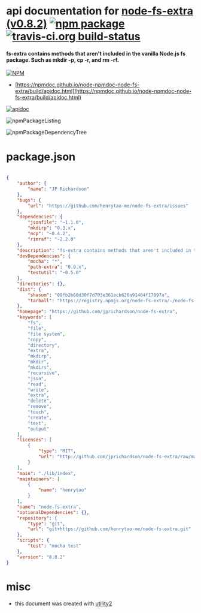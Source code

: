 # api documentation for  [node-fs-extra (v0.8.2)](https://github.com/jprichardson/node-fs-extra)  [![npm package](https://img.shields.io/npm/v/npmdoc-node-fs-extra.svg?style=flat-square)](https://www.npmjs.org/package/npmdoc-node-fs-extra) [![travis-ci.org build-status](https://api.travis-ci.org/npmdoc/node-npmdoc-node-fs-extra.svg)](https://travis-ci.org/npmdoc/node-npmdoc-node-fs-extra)
#### fs-extra contains methods that aren't included in the vanilla Node.js fs package. Such as mkdir -p, cp -r, and rm -rf.

[![NPM](https://nodei.co/npm/node-fs-extra.png?downloads=true&downloadRank=true&stars=true)](https://www.npmjs.com/package/node-fs-extra)

- [https://npmdoc.github.io/node-npmdoc-node-fs-extra/build/apidoc.html](https://npmdoc.github.io/node-npmdoc-node-fs-extra/build/apidoc.html)

[![apidoc](https://npmdoc.github.io/node-npmdoc-node-fs-extra/build/screenCapture.buildCi.browser.%252Ftmp%252Fbuild%252Fapidoc.html.png)](https://npmdoc.github.io/node-npmdoc-node-fs-extra/build/apidoc.html)

![npmPackageListing](https://npmdoc.github.io/node-npmdoc-node-fs-extra/build/screenCapture.npmPackageListing.svg)

![npmPackageDependencyTree](https://npmdoc.github.io/node-npmdoc-node-fs-extra/build/screenCapture.npmPackageDependencyTree.svg)



# package.json

```json

{
    "author": {
        "name": "JP Richardson"
    },
    "bugs": {
        "url": "https://github.com/henrytao-me/node-fs-extra/issues"
    },
    "dependencies": {
        "jsonfile": "~1.1.0",
        "mkdirp": "0.3.x",
        "ncp": "~0.4.2",
        "rimraf": "~2.2.0"
    },
    "description": "fs-extra contains methods that aren't included in the vanilla Node.js fs package. Such as mkdir -p, cp -r, and rm -rf.",
    "devDependencies": {
        "mocha": "*",
        "path-extra": "0.0.x",
        "testutil": "~0.5.0"
    },
    "directories": {},
    "dist": {
        "shasum": "09fb2b60d30f7d703e361ecb626a91404f17097a",
        "tarball": "https://registry.npmjs.org/node-fs-extra/-/node-fs-extra-0.8.2.tgz"
    },
    "homepage": "https://github.com/jprichardson/node-fs-extra",
    "keywords": [
        "fs",
        "file",
        "file system",
        "copy",
        "directory",
        "extra",
        "mkdirp",
        "mkdir",
        "mkdirs",
        "recursive",
        "json",
        "read",
        "write",
        "extra",
        "delete",
        "remove",
        "touch",
        "create",
        "text",
        "output"
    ],
    "licenses": [
        {
            "type": "MIT",
            "url": "http://github.com/jprichardson/node-fs-extra/raw/master/LICENSE"
        }
    ],
    "main": "./lib/index",
    "maintainers": [
        {
            "name": "henrytao"
        }
    ],
    "name": "node-fs-extra",
    "optionalDependencies": {},
    "repository": {
        "type": "git",
        "url": "git+https://github.com/henrytao-me/node-fs-extra.git"
    },
    "scripts": {
        "test": "mocha test"
    },
    "version": "0.8.2"
}
```



# misc
- this document was created with [utility2](https://github.com/kaizhu256/node-utility2)

